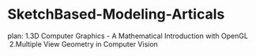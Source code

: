 # SketchBased-Modeling-Articals
plan:
  1.3D Computer Graphics - A Mathematical Introduction with OpenGL
  2.Multiple View Geometry in Computer Vision
